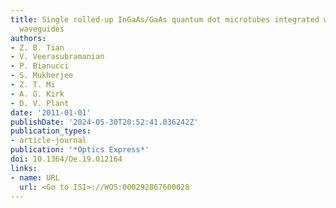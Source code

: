 ```yaml
---
title: Single rolled-up InGaAs/GaAs quantum dot microtubes integrated with silicon-on-insulator
  waveguides
authors:
- Z. B. Tian
- V. Veerasubramanian
- P. Bianucci
- S. Mukherjee
- Z. T. Mi
- A. G. Kirk
- D. V. Plant
date: '2011-01-01'
publishDate: '2024-05-30T20:52:41.036242Z'
publication_types:
- article-journal
publication: '*Optics Express*'
doi: 10.1364/Oe.19.012164
links:
- name: URL
  url: <Go to ISI>://WOS:000292867600028
---
```

